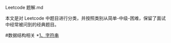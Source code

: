 Leetcode 题解.md

本文是对 Leetcode 中题目进行分类，并按照类别从简单-中级-困难，保留了面试中经常被问到的经典题目。

#数据结构相关
*[1、字符串](https://github.com/xiaoranli/Leetcode---.md/edit/master/README.md)

